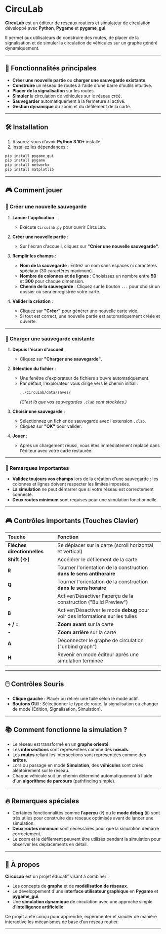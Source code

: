 # CircuLab

**CircuLab** est un éditeur de réseaux routiers et simulateur de circulation développé avec **Python**, **Pygame** et **pygame_gui**.

Il permet aux utilisateurs de construire des routes, de placer de la signalisation et de simuler la circulation de véhicules sur un graphe généré dynamiquement.

---

## 🚀 Fonctionnalités principales

- **Créer une nouvelle partie** ou **charger une sauvegarde existante**.
- **Construire** un réseau de routes à l'aide d'une barre d'outils intuitive.
- **Placer de la signalisation** sur les routes.
- **Simuler** la circulation de véhicules sur le réseau créé.
- **Sauvegarder** automatiquement à la fermeture si activé.
- **Gestion dynamique** du zoom et du défilement de la carte.

---

## 🛠️ Installation

1. Assurez-vous d'avoir **Python 3.10+** installé.
2. Installez les dépendances :

```bash
pip install pygame_gui
pip install pygame
pip install networkx
pip install matplotlib
```

---

## 🎮 Comment jouer

### 📝 Créer une nouvelle sauvegarde

1. **Lancer l'application** :

   - Exécute `Circulab.py` pour ouvrir CircuLab.

2. **Créer une nouvelle partie** :

   - Sur l'écran d'accueil, cliquez sur **"Créer une nouvelle sauvegarde"**.

3. **Remplir les champs** :

   - **Nom de la sauvegarde** : Entrez un nom sans espaces ni caractères spéciaux (30 caractères maximum).
   - **Nombre de colonnes et de lignes** : Choisissez un nombre entre **50** et **300** pour chaque dimension.
   - **Chemin de la sauvegarde** : Cliquez sur le bouton `...` pour choisir un dossier où sera enregistrée votre carte.

4. **Valider la création** :
   - Cliquez sur **"Créer"** pour générer une nouvelle carte vide.
   - Si tout est correct, une nouvelle partie est automatiquement créée et ouverte.

---

### 📂 Charger une sauvegarde existante

1. **Depuis l'écran d'accueil** :

   - Cliquez sur **"Charger une sauvegarde"**.

2. **Sélection du fichier** :

   - Une fenêtre d'explorateur de fichiers s'ouvre automatiquement.
   - Par défaut, l'explorateur vous dirige vers le chemin initial :
     ```bash
     ../CircuLab/data/saves/
     ```
     _(C'est là que vos sauvegardes `.clab` sont stockées.)_

3. **Choisir une sauvegarde** :

   - Sélectionnez un fichier de sauvegarde avec l'extension `.clab`.
   - Cliquez sur **"OK"** pour valider.

4. **Jouer** :
   - Après un chargement réussi, vous êtes immédiatement replacé dans l'éditeur avec votre carte restaurée.

---

### 🚨 Remarques importantes

- **Validez toujours vos champs** lors de la création d'une sauvegarde : les colonnes et lignes doivent respecter les limites imposées.
- **La simulation** ne peut démarrer que si votre réseau est correctement connecté.
- **Deux routes minimum** sont requises pour une simulation fonctionnelle.

---

## 🎮 Contrôles importants (Touches Clavier)

| Touche                      | Fonction                                                                       |
| :-------------------------- | :----------------------------------------------------------------------------- |
| **Flèches directionnelles** | Se déplacer sur la carte (scroll horizontal et vertical)                       |
| **Shift (⇧)**               | Accélérer le défilement de la carte                                            |
| **R**                       | Tourner l'orientation de la construction **dans le sens antihoraire**          |
| **Q**                       | Tourner l'orientation de la construction **dans le sens horaire**              |
| **P**                       | Activer/Désactiver l'aperçu de la construction ("Build Preview")               |
| **B**                       | Activer/Désactiver le mode **debug** pour voir des informations sur les tuiles |
| **+ / =**                   | **Zoom avant** sur la carte                                                    |
| **-**                       | **Zoom arrière** sur la carte                                                  |
| **A**                       | Déconnecter le graphe de circulation ("unbind graph")                          |
| **H**                       | Revenir en mode éditeur après une simulation terminée                          |

---

## 🖱️ Contrôles Souris

- **Clique gauche** : Placer ou retirer une tuile selon le mode actif.
- **Boutons GUI** : Sélectionner le type de route, la signalisation ou changer de mode (Édition, Signalisation, Simulation).

---

## 📚 Comment fonctionne la simulation ?

- Le réseau est transformé en un **graphe orienté**.
- Les **intersections** sont représentées comme des **nœuds**.
- Les **routes** reliant les intersections sont représentées comme des **arêtes**.
- Lors du passage en mode **Simulation**, des **véhicules** sont créés aléatoirement sur le réseau.
- Chaque véhicule suit un chemin déterminé automatiquement à l'aide d'un **algorithme de parcours** (pathfinding simple).

---

## 🔥 Remarques spéciales

- Certaines fonctionnalités comme **l’aperçu** (`P`) ou le **mode debug** (`B`) sont très utiles pour construire des réseaux optimisés avant de lancer une simulation.
- **Deux routes minimum** sont nécessaires pour que la simulation démarre correctement.
- Le zoom et le défilement peuvent être utilisés pendant la simulation pour observer les déplacements en détail.

---

## 🧠 À propos

**CircuLab** est un projet éducatif visant à combiner :

- Les concepts de **graphe** et de **modélisation de réseaux**.
- Le développement d'une **interface utilisateur graphique** en **Pygame** et **pygame_gui**.
- Une **simulation dynamique** de circulation avec une approche simple d'**intelligence artificielle**.

Ce projet a été conçu pour apprendre, expérimenter et simuler de manière interactive les mécanismes de base d’un réseau routier.

---
